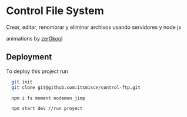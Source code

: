 
# Control File System

Crear, editar, renombrar y eliminar archivos usando servidores y node js

animations by [zer0kool](https://codepen.io/zer0kool/pen/KjZWRW)

## Deployment

To deploy this project run

```bash
  git init
  git clone git@github.com:itsmisce/control-ftp.git

  npm i fs moment nodemon jimp

  npm start dev //run proyect
```

